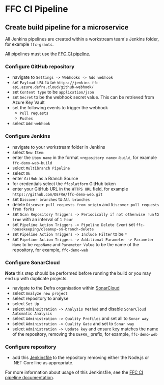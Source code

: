 # FFC CI Pipeline

## Create build pipeline for a microservice

All Jenkins pipelines are created within a workstream team's Jenkins folder, for example `ffc-grants`.

All pipelines must use the [FFC CI pipeline](../standards/ci-pipeline.md).

### Configure GitHub repository

- navigate to `Settings -> Webhooks -> Add webhook`
- set `Payload URL` to be `https://jenkins-ffc-api.azure.defra.cloud/github-webhook/`
- set `Content type` to be `application/json`
- set `Secret` to be the webhook secret value.  This can be retrieved from Azure Key Vault
- set the following events to trigger the webhook
  - `Pull requests`
  - `Pushes`
- select `Add webhook`

### Configure Jenkins

- navigate to your workstream folder in Jenkins
- select `New Item`
- enter the `item name` in the format `<repository name>-build`, for example `ffc-demo-web-build`
- select `Multibranch Pipeline`
- select `Ok`
- enter `GitHub` as a Branch Source
- for credentials select the `ffcplatform` GitHub token
- enter your GitHub URL in the `HTTPS URL` field, for example `https://github.com/DEFRA/ffc-demo-web.git`
- set `Discover branches` to `All branches`
- delete `Discover pull requests from origin` and `Discover pull requests from forks`
- set `Scan Repository Triggers -> Periodically if not otherwise run` to `true` with an interval of `1 hour`
- set `Pipeline Action Triggers -> Pipeline Delete Event` set `ffc-housekeeping/cleanup-on-branch-delete`
- set `Pipeline Action Triggers -> Include Filter` to be `*`
- set `Pipeline Action Triggers -> Additional Parameter -> Parameter Name` to be `repoName` and `Parameter Value` to be the name of the repository, for example, `ffc-demo-web`

### Configure SonarCloud

**Note** this step should be performed before running the build or you may end up with duplicate projects.

- navigate to the Defra organisation within [SonarCloud](https://sonarcloud.io/organizations/defra/projects?sort=analysis_date)
- select `Analyze new project`
- select repository to analyse
- select `Set Up`
- select `Adminsitration -> Analysis Method` and disable `SonarCloud Automatic Analysis`
- select `Administration -> Quality Profiles` and set all to `Sonar way`
- select `Administration -> Quality Gate` and set to `Sonar way`
- select `Administration -> Update key` and ensure key matches the name of the repository, removing the `DEFRA_` prefix, for example, `ffc-demo-web`

### Configure repository

- add this [Jenkinsfile](../../resources/Jenkinsfile) to the repository removing either the Node.js or .NET Core line as appropriate.

For more information about usage of this Jenkinsfile, see the [FFC CI pipeline documentation](https://github.com/DEFRA/ffc-jenkins-pipeline-library).
